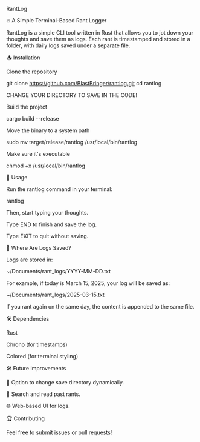 RantLog

🔥 A Simple Terminal-Based Rant Logger

RantLog is a simple CLI tool written in Rust that allows you to jot down your thoughts and save them as logs. Each rant is timestamped and stored in a folder, with daily logs saved under a separate file.

📥 Installation

Clone the repository

git clone https://github.com/BlastBringer/rantlog.git
cd rantlog

CHANGE YOUR DIRECTORY TO SAVE IN THE CODE!

Build the project

cargo build --release

Move the binary to a system path

sudo mv target/release/rantlog /usr/local/bin/rantlog

Make sure it's executable

chmod +x /usr/local/bin/rantlog

🚀 Usage

Run the rantlog command in your terminal:

rantlog

Then, start typing your thoughts.

Type END to finish and save the log.

Type EXIT to quit without saving.

📂 Where Are Logs Saved?

Logs are stored in:

~/Documents/rant_logs/YYYY-MM-DD.txt

For example, if today is March 15, 2025, your log will be saved as:

~/Documents/rant_logs/2025-03-15.txt

If you rant again on the same day, the content is appended to the same file.

🛠 Dependencies

Rust

Chrono (for timestamps)

Colored (for terminal styling)

🛠 Future Improvements

📂 Option to change save directory dynamically.

📝 Search and read past rants.

🌐 Web-based UI for logs.

🏆 Contributing

Feel free to submit issues or pull requests!

